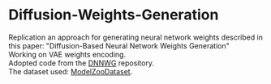 # Diffusion-Weights-Generation
Replication an approach for generating neural network weights described in this paper: "Diffusion-Based Neural Network Weights Generation" <br />
Working on VAE weights encoding. <br />
Adopted code from the [DNNWG](https://github.com/sorobedio/DNNWG) repository. <br />
The dataset used: [ModelZooDataset](https://github.com/ModelZoos/ModelZooDataset).